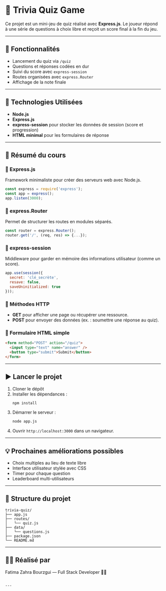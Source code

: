  # 🎯 Trivia Quiz Game

Ce projet est un mini-jeu de quiz réalisé avec **Express.js**. Le joueur répond à une série de questions à choix libre et reçoit un score final à la fin du jeu.

---

## 🚀 Fonctionnalités

- Lancement du quiz via `/quiz`
- Questions et réponses codées en dur
- Suivi du score avec `express-session`
- Routes organisées avec `express.Router`
- Affichage de la note finale

---

## 🧠 Technologies Utilisées

- **Node.js**
- **Express.js**
- **express-session** pour stocker les données de session (score et progression)
- **HTML minimal** pour les formulaires de réponse

---

## 📘 Résumé du cours

### 🔹 Express.js
Framework minimaliste pour créer des serveurs web avec Node.js.

```js
const express = require('express');
const app = express();
app.listen(3000);
```

### 🔹 express.Router
Permet de structurer les routes en modules séparés.

```js
const router = express.Router();
router.get('/', (req, res) => {...});
```

### 🔹 express-session
Middleware pour garder en mémoire des informations utilisateur (comme un score).

```js
app.use(session({
  secret: 'clé_secrète',
  resave: false,
  saveUninitialized: true
}));
```

### 🔹 Méthodes HTTP
- **GET** pour afficher une page ou récupérer une ressource.
- **POST** pour envoyer des données (ex. : soumettre une réponse au quiz).

### 🔹 Formulaire HTML simple
```html
<form method="POST" action="/quiz">
  <input type="text" name="answer" />
  <button type="submit">Submit</button>
</form>
```

---

## ▶️ Lancer le projet

1. Cloner le dépôt
2. Installer les dépendances :
   ```bash
   npm install
   ```
3. Démarrer le serveur :
   ```bash
   node app.js
   ```
4. Ouvrir `http://localhost:3000` dans un navigateur.

---

## 💡 Prochaines améliorations possibles

- Choix multiples au lieu de texte libre
- Interface utilisateur stylée avec CSS
- Timer pour chaque question
- Leaderboard multi-utilisateurs

---

## 📁 Structure du projet

```
trivia-quiz/
├── app.js
├── routes/
│   └── quiz.js
├── data/
│   └── questions.js
├── package.json
└── README.md
```

---

## 👩‍💻 Réalisé par

Fatima Zahra Bourzgui — Full Stack Developer 👩‍💻  
```

---